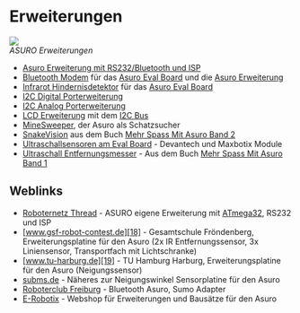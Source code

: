 # Erweiterungen

![][1]  
*ASURO Erweiterungen*

*   [Asuro Erweiterung mit RS232/Bluetooth und ISP][2] 
*   [Bluetooth Modem][3] für das [Asuro Eval Board][4] und die [Asuro Erweiterung][2] 
*   [Infrarot Hindernisdetektor][5] für das [Asuro Eval Board][4] 
*   [I2C Digital Porterweiterung][6] 
*   [I2C Analog Porterweiterung][7] 
*   [LCD Erweiterung][8] mit dem [I2C Bus][9] 
*   [MineSweeper][10], der Asuro als Schatzsucher 
*   [SnakeVision][11] aus dem Buch [Mehr Spass Mit Asuro Band 2][12] 
*   [Ultraschallsensoren am Eval Board][13] - Devantech und Maxbotix Module 
*   [Ultraschall Entfernungsmesser][14] - Aus dem Buch [Mehr Spass Mit Asuro Band 1][15] 

## Weblinks

*   [Roboternetz Thread][16] - ASURO eigene Erweiterung mit [ATmega32][17], RS232 und ISP 
*   [www.gsf-robot-contest.de][18] - Gesamtschule Fröndenberg, Erweiterungsplatine für den Asuro (2x IR Entfernungssensor, 3x Liniensensor, Transportfach mit Lichtschranke) 
*   [www.tu-harburg.de][19] - TU Hamburg Harburg, Erweiterungsplatine für den Asuro (Neigungssensor) 
*   [subms.de][20] - Näheres zur Neigungswinkel Sensorplatine für den Asuro 
*   [Roboterclub Freiburg][21] - Bluetooth Asuro, Sumo Adapter 
*   [E-Robotix][22] - Webshop für Erweiterungen und Bausätze für den Asuro 

 [1]: http://www.asurowiki.de/pmwiki/uploads/Main/collage_exp.jpg ""
 [2]: http://www.asurowiki.de/pmwiki/pmwiki.php/Main/AsuroErweiterung
 [3]: http://www.asurowiki.de/pmwiki/pmwiki.php/Main/BluetoothModem
 [4]: http://www.asurowiki.de/pmwiki/pmwiki.php/Main/AsuroEvalBoard
 [5]: http://www.asurowiki.de/pmwiki/pmwiki.php/Main/InfrarotHindernisdetektor
 [6]: http://www.asurowiki.de/pmwiki/pmwiki.php/Main/I2CPorterweiterung
 [7]: http://www.asurowiki.de/pmwiki/pmwiki.php/Main/I2CAnalogPorterweiterung
 [8]: http://www.asurowiki.de/pmwiki/pmwiki.php/Main/LCDErweiterung
 [9]: http://www.asurowiki.de/pmwiki/pmwiki.php/Main/I2CBus
 [10]: http://www.asurowiki.de/pmwiki/pmwiki.php/Main/MineSweeper
 [11]: http://www.asurowiki.de/pmwiki/pmwiki.php/Main/SnakeVision
 [12]: http://www.asurowiki.de/pmwiki/pmwiki.php/Main/MehrSpassMitAsuroBand2
 [13]: http://www.asurowiki.de/pmwiki/pmwiki.php/Main/UltraschallsensorenAmEvalBoard
 [14]: http://www.asurowiki.de/pmwiki/pmwiki.php/Main/UltraschallEntfernungsmesser
 [15]: http://www.asurowiki.de/pmwiki/pmwiki.php/Main/MehrSpassMitAsuroBand1
 [16]: http://www.roboternetz.de/phpBB2/viewtopic.php?t=9635
 [17]: http://www.atmel.com/dyn/products/product_card.asp?part_id=2014
 [18]: http://www.gsf-robot-contest.de/html/asuro.html
 [19]: http://schule.tu-harburg.de/wettbewerbe/ddp/
 [20]: http://www.subms.de//
 [21]: http://www.roboterclub-freiburg.de/asuro/asuro_index.html
 [22]: http://www.e-robotix.de

